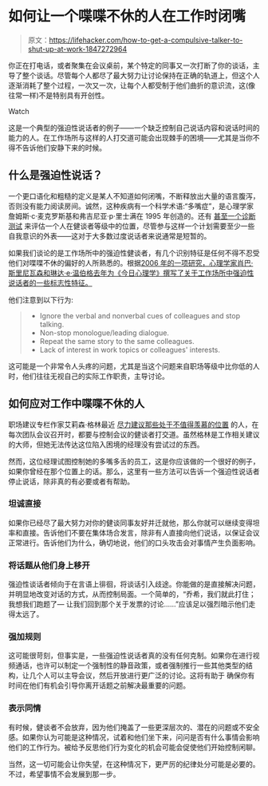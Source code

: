 # 如何让一个喋喋不休的人在工作时闭嘴

> 原文：<https://lifehacker.com/how-to-get-a-compulsive-talker-to-shut-up-at-work-1847272964>

你正在打电话，或者聚集在会议桌前，某个特定的同事又一次打断了你的谈话，主导了整个谈话。尽管每个人都尽了最大努力让讨论保持在正确的轨道上，但这个人逐渐消耗了整个过程，一次又一次，让每个人都受制于他们曲折的意识流，这(像往常一样)不是特别具有开创性。

Watch

这是一个典型的强迫性说话者的例子——一个缺乏控制自己说话内容和说话时间的能力的人。在工作场所与这样的人打交道可能会出现棘手的困境——尤其是当你不得不告诉他们安静下来的时候。

## 什么是强迫性说话？

一个更口语化和粗糙的定义是某人不知道如何闭嘴，不断释放出大量的语言腹泻，否则没有能力阅读房间。诚然，这种疾病有一个科学术语:“多嘴症”，是心理学家詹姆斯·c·麦克罗斯基和弗吉尼亚·p·里士满在 1995 年创造的。还有 [甚至一个诊断测试](http://www.jamescmccroskey.com/measures/compulsive_communication.htm) 来评估一个人在健谈者等级中的位置，尽管参与这样一个计划需要至少一些自我意识的外表——这对于大多数过度说话者来说通常是短暂的。

如果我们谈论的是工作场所中的强迫性健谈者，有几个识别特征是任何不得不忍受他们对喋喋不休的偏好的人所熟悉的。根据[2006 年的一项研究，心理学家肖巴·斯里尼瓦森和琳达·e·温伯格去年为《今日心理学》撰写了关于工作场所中强迫性说话者的一些标志性特征。](https://digitalcommons.unomaha.edu/studentwork/205/)

他们注意到以下行为:

> *   Ignore the verbal and nonverbal cues of colleagues and stop talking.
> *   Non-stop monologue/leading dialogue.
> *   Repeat the same story to the same colleagues.
> *   Lack of interest in work topics or colleagues' interests.

这可能是一个非常令人头疼的问题，尤其是当这个问题来自职场等级中比你低的人时，他们往往无视自己的实际工作职责，主导讨论。

## 如何应对工作中喋喋不休的人

职场建议专栏作家艾莉森·格林最近 [尽力建议那些处于不值得羡慕的位置](https://www.askamanager.org/2021/07/my-employee-takes-over-meetings-with-endless-monologues-and-no-one-can-get-a-word-in.html?utm_source=dlvr.it&utm_medium=twitter) 的人，在每次团队会议召开时，都要与控制会议的健谈者打交道。虽然格林是工作相关建议的大师，但她无法传达这位陷入困境的经理没有尝试过的东西。

然而，这位经理试图控制她的多嘴多舌的员工，这是你应该做的一个很好的例子，如果你曾经在那个位置上的话。那么，这里有一些方法可以告诉一个强迫性说话者停止说话，除非真的有必要或者有帮助。

### **坦诚直接**

如果你已经尽了最大努力对你的健谈同事友好并迁就他，那么你就可以继续变得坦率和直接。告诉他们不要在集体场合发言，除非有人直接向他们说话，以保证会议正常进行。告诉他们为什么，确切地说，他们的口头攻击会对事情产生负面影响。

### **将话题从他们身上移开**

强迫性谈话者倾向于在言语上徘徊，将谈话引入歧途。你能做的是直接解决问题，并明显地改变对话的方式，从而控制局面。一个简单的，“乔希，我们就此打住；我想我们跑题了— 让我们回到那个关于发票的讨论……”应该足以强烈暗示他们走得太远了。

### **强加规则**

这可能很苛刻，但事实是，一些强迫性说话者真的没有任何克制。如果你在进行视频通话，也许可以制定一个强制性的静音政策，或者强制推行一些其他类型的结构，让几个人可以主导会议，然后开放进行更广泛的讨论。这将有助于 确保你有时间在他们有机会引导你离开话题之前解决最重要的问题。

### **表示同情**

有时候，健谈者不会放弃，因为他们掩盖了一些更深层次的、潜在的问题或不安全感。如果你认为可能是这种情况，试着和他们坐下来，问问是否有什么事情会影响他们的工作行为。被给予反思他们行为变化的机会可能会促使他们开始控制闲聊。

当然，这一切可能会让你失望，在这种情况下，更严厉的纪律处分可能是必要的。不过，希望事情不会发展到那一步。